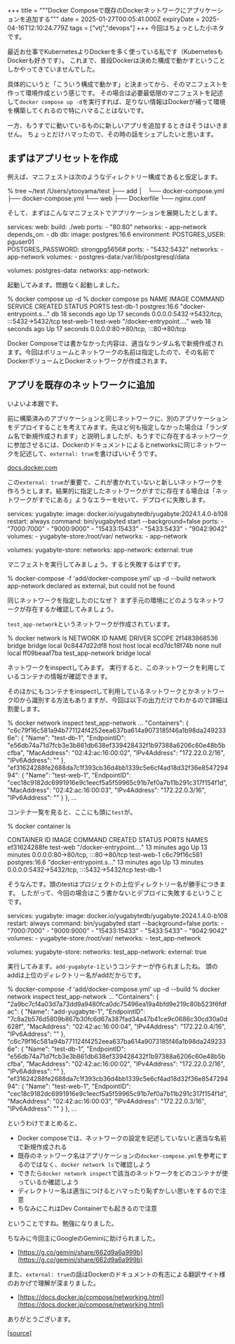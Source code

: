 +++
title = """Docker Composeで既存のDockerネットワークにアプリケーションを追加する"""
date = 2025-01-27T00:05:41.000Z
expiryDate = 2025-04-16T12:10:24.779Z
tags = ["vtj","devops"]
+++
今回はちょっとした小ネタです。

最近お仕事でKubernetesよりDockerを多く使っている私です（KubernetesもDockerも好きです）。 これまで、普段Dockerは決めた構成で動かすということしかやってきていませんでした。

具体的にいうと「こういう構成で動かす」と決まってから、そのマニフェストを作って環境作成という感じです。 その場合は必要最低限のマニフェストを記述して`docker compose up -d`を実行すれば、足りない情報はDockerが補って環境を構築してくれるので特にハマることはないです。

一方、もうすでに動いているものに新しいアプリを追加するときはそうはいきません。 ちょっとだけハマったので、その時の話をシェアしたいと思います。

まずはアプリセットを作成
------------

例えば、マニフェストは次のようなディレクトリー構成であると仮定します。

% tree ~/test
/Users/ytooyama/test
├── add
│   └── docker-compose.yml
├── docker-compose.yml
└── web
    ├── Dockerfile
    └── nginx.conf

そして、まずはこんなマニフェストでアプリケーションを展開したとします。

services:
  web:
    build: ./web
    ports:
      \- "80:80"
    networks:
      \- app-network
    depends\_on:
      \- db
  db:
    image: postgres:16.6
    environment:
      POSTGRES\_USER: pguser01      
      POSTGRES\_PASSWORD: strongpg5656#
    ports:
      \- "5432:5432"
    networks:
      \- app-network
    volumes:
      \- postgres-data:/var/lib/postgresql/data

volumes:
  postgres-data:
networks:
  app-network:

起動してみます。問題なく起動しました。

% docker compose up -d
% docker compose ps
NAME         IMAGE           COMMAND                   SERVICE   CREATED          STATUS          PORTS
test-db-1    postgres:16.6   "docker-entrypoint.s…"   db        18 seconds ago   Up 17 seconds   0.0.0.0:5432->5432/tcp, :::5432->5432/tcp
test-web-1   test-web        "/docker-entrypoint.…"   web       18 seconds ago   Up 17 seconds   0.0.0.0:80->80/tcp, :::80->80/tcp

Docker Composeでは書かなかった内容は、適当なランダム名で新規作成されます。今回はボリュームとネットワークの名前は指定したので、その名前でDockerボリュームとDockerネットワークが作成されます。

アプリを既存のネットワークに追加
----------------

いよいよ本題です。

前に構築済みのアプリケーションと同じネットワークに、別のアプリケーションをデプロイすることを考えてみます。先ほど何も指定しなかった場合は「ランダム名で新規作成されます」と説明しましたが、もうすでに存在するネットワークに参加させるには、Dockerのドキュメントによるとnetworksに同じネットワークを記述して、`external: true`を書けばいいそうです。

[docs.docker.com](https://docs.docker.com/compose/how-tos/networking/#use-a-pre-existing-network)

この`external: true`が重要で、これが書かれていないと新しいネットワークを作ろうとします。結果的に指定したネットワークがすでに存在する場合は「ネットワークがすでにある」ようなエラーを吐いて、デプロイに失敗します。

services:
  yugabyte:
    image: docker.io/yugabytedb/yugabyte:2024.1.4.0-b108
    restart: always
    command: bin/yugabyted start --background=false
    ports:
      \- "7000:7000"
      \- "9000:9000"
      \- "15433:15433"
      \- "5433:5433"
      \- "9042:9042"
    volumes:
      \- yugabyte-store:/root/var/
    networks:
      \- app-network

volumes:
  yugabyte-store:
networks:
  app-network:
    external: true

マニフェストを実行してみましょう。すると失敗するはずです。

% docker-compose -f 'add/docker-compose.yml' up -d --build 
network app-network declared as external, but could not be found

同じネットワークを指定したのになぜ？ まず手元の環境にどのようなネットワークが存在するか確認してみましょう。

`test_app-network`というネットワークが作成されています。

% docker network ls
NETWORK ID     NAME                                    DRIVER    SCOPE
2f1483868536   bridge                                  bridge    local
0c8447d22df8   host                                    host      local
ecd7dc18f74b   none                                    null      local
ff09beaaf7ba   test\_app-network                        bridge    local

ネットワークをinspectしてみます。 実行すると、このネットワークを利用しているコンテナの情報が確認できます。

そのほかにもコンテナをinspectして利用しているネットワークとかネットワークIDから識別する方法もありますが、今回は以下の出力だけでわかるので詳細は割愛します。

% docker network inspect test\_app-network
...
        "Containers": {
            "c6c79f16c581a94b771124f4252eea637ba614a9073185f46a1b98da2492336e": {
                "Name": "test-db-1",
                "EndpointID": "e56db74a71d7fcb3e3b861db638ef339428432f1b97388a6206c60e48b5bcfba",
                "MacAddress": "02:42:ac:16:00:02",
                "IPv4Address": "172.22.0.2/16",
                "IPv6Address": ""
            },
            "ef31624288fe2688da7c1f393cb36d4bb1339c5e6cf4ad18d32f36e854729494": {
                "Name": "test-web-1",
                "EndpointID": "cec18c9182dc6991916e9c1eecf5a5f59965c91b7ef0a7b11b291c317f154f1d",
                "MacAddress": "02:42:ac:16:00:03",
                "IPv4Address": "172.22.0.3/16",
                "IPv6Address": ""
            }
        },
...

コンテナ一覧を見ると、ここにも頭に`test`が。

% docker container ls
 
CONTAINER ID   IMAGE           COMMAND                   CREATED          STATUS          PORTS                                       NAMES
ef31624288fe   test-web        "/docker-entrypoint.…"   13 minutes ago   Up 13 minutes   0.0.0.0:80->80/tcp, :::80->80/tcp           test-web-1
c6c79f16c581   postgres:16.6   "docker-entrypoint.s…"   13 minutes ago   Up 13 minutes   0.0.0.0:5432->5432/tcp, :::5432->5432/tcp   test-db-1

そうなんです。頭のtestはプロジェクトの上位ディレクトリー名が勝手につきます。 したがって、今回の場合はこう書かないとデプロイに失敗するということです。

services:
  yugabyte:
    image: docker.io/yugabytedb/yugabyte:2024.1.4.0-b108
    restart: always
    command: bin/yugabyted start --background=false
    ports:
      \- "7000:7000"
      \- "9000:9000"
      \- "15433:15433"
      \- "5433:5433"
      \- "9042:9042"
    volumes:
      \- yugabyte-store:/root/var/
    networks:
      \- test\_app-network

volumes:
  yugabyte-store:
networks:
  test\_app-network:
    external: true

実行してみます。`add-yugabyte-1`というコンテナーが作られましたね。 頭のaddは上位のディレクトリー名がaddだからです。

% docker-compose -f 'add/docker-compose.yml' up -d --build 
% docker network inspect test\_app-network
...
        "Containers": {
            "2a9bc7cf4a03d7a73dd9a9480fca0dc75496ea19a4bfd9e219c80b523f6fdfac": {
                "Name": "add-yugabyte-1",
                "EndpointID": "7c8a2b576d5809b867b30fc6d67a387fad34a47b41ce9c0686c30cd30a0d628f",
                "MacAddress": "02:42:ac:16:00:04",
                "IPv4Address": "172.22.0.4/16",
                "IPv6Address": ""
            },
            "c6c79f16c581a94b771124f4252eea637ba614a9073185f46a1b98da2492336e": {
                "Name": "test-db-1",
                "EndpointID": "e56db74a71d7fcb3e3b861db638ef339428432f1b97388a6206c60e48b5bcfba",
                "MacAddress": "02:42:ac:16:00:02",
                "IPv4Address": "172.22.0.2/16",
                "IPv6Address": ""
            },
            "ef31624288fe2688da7c1f393cb36d4bb1339c5e6cf4ad18d32f36e854729494": {
                "Name": "test-web-1",
                "EndpointID": "cec18c9182dc6991916e9c1eecf5a5f59965c91b7ef0a7b11b291c317f154f1d",
                "MacAddress": "02:42:ac:16:00:03",
                "IPv4Address": "172.22.0.3/16",
                "IPv6Address": ""
            }
        },
...

というわけでまとめると、

*   Docker composeでは、ネットワークの設定を記述していないと適当な名前で新規作成される
*   既存のネットワーク名はアプリケーションの`docker-compose.yml`を参考にするのではなく、`docker network ls`で確認しよう
*   できたら`docker network inspect`で該当のネットワークをどのコンテナが使っているか確認しよう
*   ディレクトリー名は適当につけるとハマったり恥ずかしい思いをするので注意
*   ちなみにこれはDev Containerでも起きるので注意

ということですね。勉強になりました。

ちなみに今回主にGoogleのGeminiに助けられました。

*   [https://g.co/gemini/share/662d9a6a999b](https://g.co/gemini/share/662d9a6a999b)

また、`external: true`の話はDockerのドキュメントの有志による翻訳サイト様のおかげで理解が深まりました。

*   [https://docs.docker.jp/compose/networking.html](https://docs.docker.jp/compose/networking.html)

ありがとうございます。

[[source]](https://devops-blog.virtualtech.jp/entry/20250127/1737936341)
